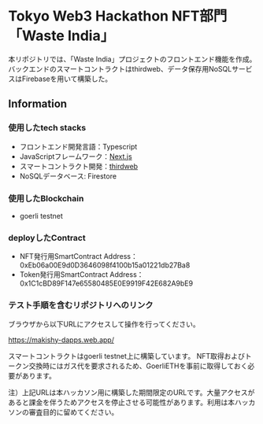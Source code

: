 # Tokyo Web3 Hackathon NFT部門 「Waste India」

本リポジトリでは、「Waste India」プロジェクトのフロントエンド機能を作成。
バックエンドのスマートコントラクトはthirdweb、データ保存用NoSQLサービスはFirebaseを用いて構築した。

## Information
### 使用したtech stacks

 - フロントエンド開発言語：Typescript
 - JavaScriptフレームワーク：[Next.js](https://nextjs.org/)
 - スマートコントラクト開発：[thirdweb](https://thirdweb.com/)
 - NoSQLデータベース: Firestore

### 使用したBlockchain
 - goerli testnet

### deployしたContract
 - NFT発行用SmartContract Address： 0xEb06a00E9d0D3646098f4100b15a01221db27Ba8
 - Token発行用SmartContract Address：0x1C1cBD89F147e65580485E0E9919F42E682A9bE9

### テスト手順を含むリポジトリへのリンク
ブラウザから以下URLにアクセスして操作を行ってください。

https://makishy-dapps.web.app/

スマートコントラクトはgoerli testnet上に構築しています。
NFT取得およびトークン交換時にはガス代を要求されるため、GoerliETHを事前に取得しておく必要があります。

注）上記URLは本ハッカソン用に構築した期間限定のURLです。大量アクセスがあると課金を伴うためアクセスを停止させる可能性があります。利用は本ハッカソンの審査目的に留めてください。